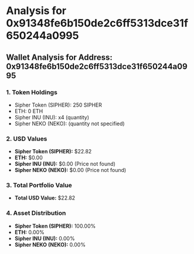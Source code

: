 # Analysis for 0x91348fe6b150de2c6ff5313dce31f650244a0995

## Wallet Analysis for Address: 0x91348fe6b150de2c6ff5313dce31f650244a0995

### 1. Token Holdings
- Sipher Token (SIPHER): 250 SIPHER
- ETH: 0 ETH
- Sipher INU (INU): x4 (quantity)
- Sipher NEKO (NEKO): (quantity not specified)

### 2. USD Values
- **Sipher Token (SIPHER):** $22.82
- **ETH:** $0.00
- **Sipher INU (INU):** $0.00 (Price not found)
- **Sipher NEKO (NEKO):** $0.00 (Price not found)

### 3. Total Portfolio Value
- **Total USD Value:** $22.82

### 4. Asset Distribution
- **Sipher Token (SIPHER):** 100.00%
- **ETH:** 0.00%
- **Sipher INU (INU):** 0.00%
- **Sipher NEKO (NEKO):** 0.00%